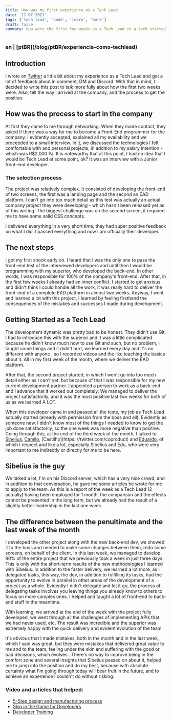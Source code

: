```yaml
---
title: How was my first experience as a Tech Lead
date: '11-07-2021'
tags: ['tech lead', 'code', 'learn', 'work']
draft: false
summary: How were the first few weeks as a Tech Lead in a tech startup?
---
```


<h3>en | [ptBR](/blog/ptBR/experiencia-como-techlead)</h3>

## Introduction

I wrote on [Twitter](https://twitter.com/vit0rrk/status/1456382675720224770) a little bit about my experience as a Tech Lead and got a lot of feedback about in comment, DM and Discord. With that in mind, I decided to write this post to talk more fully about how the first two weeks were. Also, tell the way I arrived at the company, and the process to get the position.

## How was the process to start in the company

At first they came to me through networking. When they made contact, they asked if there was a way for me to become a Front-End programmer for the company. I evidently accepted, explained all my availability and we proceeded to a small interview. In it, we discussed the technologies I felt comfortable with and personal projects, in addition to my salary intention - which was R$2,000 PJ. It is noteworthy that at this point, I had no idea that I would be Tech Lead at some point, ok? It was an interview with a Junior front-end developer.

### The selection process

The project was relatively complex. It consisted of developing the front-end of two screens, the first was a landing page and the second an EAD platform. I can't go into too much detail as this test was actually an actual company project they were developing - which hasn't been released yet as of this writing. The biggest challenge was on the second screen, it required me to have some solid CSS concepts.

I delivered everything in a very short time, they had super positive feedback on what I did. I passed everything and now I am officially their developer.

## The next steps

I got my first shock early on. I heard that I was the only one to pass the front-end test of the interviewed developers and until then I would be programming with my superior, who developed the back-end. In other words, I was responsible for 100% of the company's front-end. After that, in the first few weeks I already had an inner conflict. I started to get anxious and didn't think I could handle all the work, it was really hard to deliver the front-end of a complete EAD platform in almost two weeks. Anyway, I went and learned a lot with this project, I learned by feeling firsthand the consequences of the mistakes and successes I made during development.

## Getting Started as a Tech Lead

The development dynamic was pretty bad to be honest. They didn't use Git, I had to introduce this with the superior and it was a little complicated because he didn't know much how to use Git and such, but no problem, I taught some things and it didn't hurt, we learned every day and it's no different with anyone , so I recorded videos and the like teaching the basics about it. All in my first week of the month, where we deliver the EAD platform.

After that, the second project started, in which I won't go into too much detail either as I can't yet, but because of that I was responsible for my new current development partner. I appointed a person to work as a back-end and I advance that it worked out completely. We managed to deliver the project satisfactorily, and it was the most positive last two weeks for both of us as we learned A LOT.

When this developer came in and passed all the tests, my job as Tech Lead actually started (already with permission from the boss and all). Evidently as someone new, I didn't know most of the things I needed to know to get the job done satisfactorily, so the one week was more negative than positive. Going through this, at the end of the third week of the month, I talked to [Sibelius](https://twitter.com/sseraphini), [Camilo](https://twitter.com/OCam_l), [Castilho](https: //twitter.com/coproduct) and [Eduardo](https://twitter.com/TheEduardoRFS), of which I respect and like a lot, especially Sibelius and Edu, who were very important to me indirectly or directly for me to be here.

## Sibelius is the guy

We talked a lot, I'm on his Discord server, which has a very nice crowd, and in addition to that conversation, he gave me some articles he wrote for me to apply to the team. As this is a report of the week as a Tech Lead (2 actually) having been employed for 1 month, the comparison and the effects cannot be presented in the long term, but we already had the result of a slightly better leadership in the last one week.

## The difference between the penultimate and the last week of the month

I developed the other project along with the new back-end dev, we showed it to the boss and needed to make some changes between them, redo some screens, on behalf of the client. In this last week, we managed to develop 90% of the entire project that we previously took a week in just three days. This is only with the short-term results of the new methodologies I learned with Sibelius. In addition to the faster delivery, we learned a lot more, as I delegated tasks, this way, the dev, in addition to fulfilling its tasks, had the opportunity to evolve in parallel in other areas of the development of a project as a whole. Evidently I didn't delegate and let it go, the process of delegating tasks involves you leaving things you already know to others to focus on more complex ones. I helped and taught a lot of front-end to back-end stuff in the meantime.

With learning, we arrived at the end of the week with the project fully developed, we went through all the challenges of implementing APIs that we had never used, etc. The result was incredible and the superior was extremely happy with the quick delivery and evident evolution of the team.

It's obvious that I made mistakes, both in the month and in the last week, which I said was great, but they were mistakes that delivered great value to me and to the team, feeling under the skin and suffering with the good or bad decisions, which evolves . There's no way to improve being in the comfort zone and several insights that Sibelius passed on about it, helped me to jump into the position and do my best, because with absolute certainty what I'm going through today will bear fruit in the future, and to achieve an experience I couldn't do without risking.

### Video and articles that helped:

- [5-Step design and manufacturing process](https://twitter.com/TrungTPhan/status/1425476793327259651)
- [Skin in the Game for Developers](https://sibelius.substack.com/p/skin-in-the-game-for-developers)
- [Developer Training](https://sibelius.substack.com/p/developer-training)
